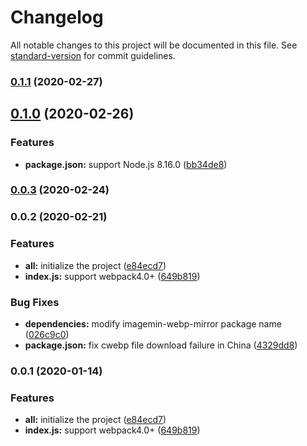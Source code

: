 # Changelog

All notable changes to this project will be documented in this file. See [standard-version](https://github.com/conventional-changelog/standard-version) for commit guidelines.

### [0.1.1](https://github.com/Linnanli/generate-webp-webpack-plugin/compare/v0.1.0...v0.1.1) (2020-02-27)

## [0.1.0](https://github.com/Linnanli/generate-webp-webpack-plugin/compare/v0.0.3...v0.1.0) (2020-02-26)


### Features

* **package.json:** support Node.js 8.16.0 ([bb34de8](https://github.com/Linnanli/generate-webp-webpack-plugin/commit/bb34de83bbf4e39cc0f63b4178442f853968a91b))

### [0.0.3](https://github.com/Linnanli/generate-webp-webpack-plugin/compare/v0.0.2...v0.0.3) (2020-02-24)

### 0.0.2 (2020-02-21)


### Features

* **all:** initialize the project ([e84ecd7](https://github.com/Linnanli/generate-webp-webpack-plugin/commit/e84ecd74fcc102a32d44a6ce4cbf566b1e8aac21))
* **index.js:** support webpack4.0+ ([649b819](https://github.com/Linnanli/generate-webp-webpack-plugin/commit/649b819482a11920b097f1fae0585ac14c4b4544))


### Bug Fixes

* **dependencies:** modify imagemin-webp-mirror package name ([026c9c0](https://github.com/Linnanli/generate-webp-webpack-plugin/commit/026c9c0f3ed0c6fed4d55758a0aee6cd6622bc1a))
* **package.json:** fix cwebp file download failure in China ([4329dd8](https://github.com/Linnanli/generate-webp-webpack-plugin/commit/4329dd8851a85b04714de5f2524a108cfcf319e0))

### 0.0.1 (2020-01-14)


### Features

* **all:** initialize the project ([e84ecd7](https://github.com/Linnanli/generate-webp-webpack-plugin/commit/e84ecd74fcc102a32d44a6ce4cbf566b1e8aac21))
* **index.js:** support webpack4.0+ ([649b819](https://github.com/Linnanli/generate-webp-webpack-plugin/commit/649b819482a11920b097f1fae0585ac14c4b4544))
